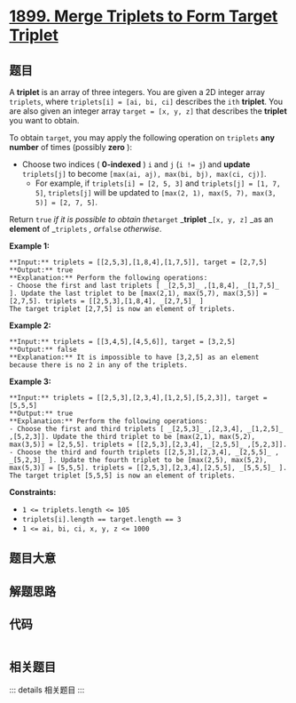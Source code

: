 # [1899. Merge Triplets to Form Target Triplet](https://leetcode.com/problems/merge-triplets-to-form-target-triplet)

## 题目

A **triplet** is an array of three integers. You are given a 2D integer array
`triplets`, where `triplets[i] = [ai, bi, ci]` describes the `ith`
**triplet**. You are also given an integer array `target = [x, y, z]` that
describes the **triplet** you want to obtain.

To obtain `target`, you may apply the following operation on `triplets` **any
number** of times (possibly **zero** ):

  * Choose two indices ( **0-indexed** ) `i` and `j` (`i != j`) and **update** `triplets[j]` to become `[max(ai, aj), max(bi, bj), max(ci, cj)]`. 
    * For example, if `triplets[i] = [2, 5, 3]` and `triplets[j] = [1, 7, 5]`, `triplets[j]` will be updated to `[max(2, 1), max(5, 7), max(3, 5)] = [2, 7, 5]`.

Return `true` _if it is possible to obtain the_`target` _**triplet** _`[x, y,
z]` _as an **element** of _`triplets` _, or_`false` _otherwise_.



**Example 1:**

    
    
    **Input:** triplets = [[2,5,3],[1,8,4],[1,7,5]], target = [2,7,5]
    **Output:** true
    **Explanation:** Perform the following operations:
    - Choose the first and last triplets [ _[2,5,3]_ ,[1,8,4], _[1,7,5]_ ]. Update the last triplet to be [max(2,1), max(5,7), max(3,5)] = [2,7,5]. triplets = [[2,5,3],[1,8,4], _[2,7,5]_ ]
    The target triplet [2,7,5] is now an element of triplets.
    

**Example 2:**

    
    
    **Input:** triplets = [[3,4,5],[4,5,6]], target = [3,2,5]
    **Output:** false
    **Explanation:** It is impossible to have [3,2,5] as an element because there is no 2 in any of the triplets.
    

**Example 3:**

    
    
    **Input:** triplets = [[2,5,3],[2,3,4],[1,2,5],[5,2,3]], target = [5,5,5]
    **Output:** true
    **Explanation:** Perform the following operations:
    - Choose the first and third triplets [ _[2,5,3]_ ,[2,3,4], _[1,2,5]_ ,[5,2,3]]. Update the third triplet to be [max(2,1), max(5,2), max(3,5)] = [2,5,5]. triplets = [[2,5,3],[2,3,4], _[2,5,5]_ ,[5,2,3]].
    - Choose the third and fourth triplets [[2,5,3],[2,3,4], _[2,5,5]_ , _[5,2,3]_ ]. Update the fourth triplet to be [max(2,5), max(5,2), max(5,3)] = [5,5,5]. triplets = [[2,5,3],[2,3,4],[2,5,5], _[5,5,5]_ ].
    The target triplet [5,5,5] is now an element of triplets.
    



**Constraints:**

  * `1 <= triplets.length <= 105`
  * `triplets[i].length == target.length == 3`
  * `1 <= ai, bi, ci, x, y, z <= 1000`


## 题目大意

## 解题思路

## 代码

```javascript

```

## 相关题目

::: details 相关题目
:::
